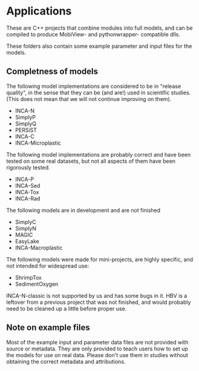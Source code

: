 # Applications

These are C++ projects that combine modules into full models, and can be compiled to produce MobiView- and pythonwrapper- compatible dlls.

These folders also contain some example parameter and input files for the models.

## Completness of models

The following model implementations are considered to be in "release quality", in the sense that they can be (and are!) used in scientific studies. (This does not mean that we will not continue improving on them).
- INCA-N
- SimplyP
- SimplyQ
- PERSiST
- INCA-C
- INCA-Microplastic

The following model implementations are probably correct and have been tested on some real datasets, but not all aspects of them have been rigorously tested.
- INCA-P
- INCA-Sed
- INCA-Tox
- INCA-Rad

The following models are in development and are not finished
- SimplyC
- SimplyN
- MAGIC
- EasyLake
- INCA-Macroplastic

The following models were made for mini-projects, are highly specific, and not intended for widespread use:
- ShrimpTox
- SedimentOxygen

INCA-N-classic is not supported by us and has some bugs in it. HBV is a leftover from a previous project that was not finished, and would probably need to be cleaned up a little before proper use.

## Note on example files

Most of the example input and parameter data files are not provided with source or metadata. They are only provided to teach users how to set up the models for use on real data. Please don't use them in studies without obtaining the correct metadata and attributions.

